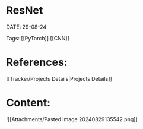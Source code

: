 
# ResNet


DATE:  29-08-24


Tags: [[PyTorch]] [[CNN]]

# References:

[[Tracker/Projects Details|Projects Details]]

# Content:

![[Attachments/Pasted image 20240829135542.png]]




